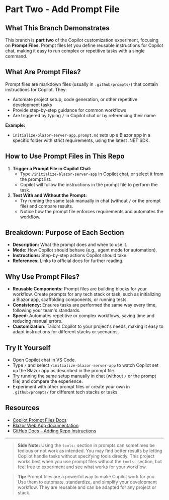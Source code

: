 # Part Two - Add Prompt File

## What This Branch Demonstrates
This branch is **part two** of the Copilot customization experiment, focusing on **Prompt Files**. Prompt files let you define reusable instructions for Copilot chat, making it easy to run complex or repetitive tasks with a single command.



## What Are Prompt Files?
Prompt files are markdown files (usually in `.github/prompts/`) that contain instructions for Copilot. They:
- Automate project setup, code generation, or other repetitive development tasks
- Provide step-by-step guidance for common workflows
- Are triggered by typing `/` in Copilot chat or by referencing their name

**Example:**
- `initialize-blazor-server-app.prompt.md` sets up a Blazor app in a specific folder with strict requirements, using the latest .NET SDK.


## How to Use Prompt Files in This Repo
1. **Trigger a Prompt File in Copilot Chat:**
   - Type `/initialize-blazor-server-app` in Copilot chat, or select it from the prompt list.
   - Copilot will follow the instructions in the prompt file to perform the task.
2. **Test With and Without the Prompt:**
   - Try running the same task manually in chat (without `/` or the prompt file) and compare results.
   - Notice how the prompt file enforces requirements and automates the workflow.


## Breakdown: Purpose of Each Section
- **Description:** What the prompt does and when to use it.
- **Mode:** How Copilot should behave (e.g., agent mode for automation).
- **Instructions:** Step-by-step actions Copilot should take.
- **References:** Links to official docs for further reading.



## Why Use Prompt Files?
- **Reusable Components:** Prompt files are building blocks for your workflow. Create prompts for any tech stack or task, such as initializing a Blazor app, scaffolding components, or running tests.
- **Consistency:** Ensures tasks are performed the same way every time, following your team's standards.
- **Speed:** Automates repetitive or complex workflows, saving time and reducing manual errors.
- **Customization:** Tailors Copilot to your project's needs, making it easy to adapt instructions for different stacks or scenarios.



## Try It Yourself
- Open Copilot chat in VS Code.
- Type `/` and select `/initialize-blazor-server-app` to watch Copilot set up the Blazor app as described in the prompt file.
- Try running the same setup manually in chat (without `/` or the prompt file) and compare the experience.
- Experiment with other prompt files or create your own in `.github/prompts/` for different tech stacks or tasks.


## Resources
- [Copilot Prompt Files Docs](https://code.visualstudio.com/docs/copilot/copilot-customization)
- [Blazor Web App documentation](https://learn.microsoft.com/en-us/aspnet/core/blazor/?view=aspnetcore-9.0)
- [GitHub Docs – Adding Repo Instructions](https://docs.github.com/en/copilot/how-tos/custom-instructions/adding-repository-custom-instructions-for-github-copilot)

---

> **Side Note:** Using the `tools:` section in prompts can sometimes be tedious or not work as intended. You may find better results by letting Copilot handle tasks without specifying tools directly. This project works best when you use prompt files without the `tools:` section, but feel free to experiment and see what works for your workflow.

> **Tip:** Prompt files are a powerful way to make Copilot work for you. Use them to automate, standardize, and simplify your development workflow. They are reusable and can be adapted for any project or stack.
